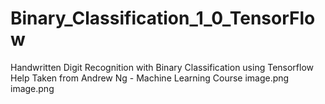 # Binary_Classification_1_0_TensorFlow
Handwritten Digit Recognition with Binary Classification using Tensorflow
Help Taken from Andrew Ng - Machine Learning Course
image.png
image.png